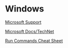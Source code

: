 # Windows

[Microsoft Support](https://support.microsoft.com/en-us/)

[Microsoft Docs/TechNet](https://docs.microsoft.com/en-us/)

[Run Commands Cheat Sheet](https://www.makeuseof.com/tag/windows-run-commands-cheat-sheet/)
